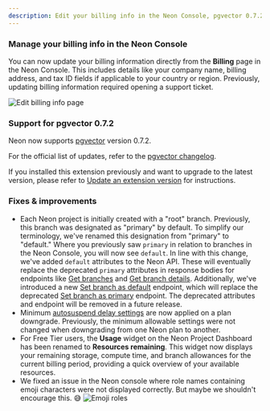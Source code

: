 ```yaml
---
description: Edit your billing info in the Neon Console, pgvector 0.7.2, and more
---
```


### Manage your billing info in the Neon Console

You can now update your billing information directly from the **Billing** page in the Neon Console. This includes details like your company name, billing address, and tax ID fields if applicable to your country or region. Previously, updating billing information required opening a support ticket.

![Edit billing info page](/docs/relnotes/edit_billing_info.png)

### Support for pgvector 0.7.2

Neon now supports [pgvector](/docs/extensions/pgvector) version 0.7.2.

For the official list of updates, refer to the [pgvector changelog](https://github.com/pgvector/pgvector/blob/master/CHANGELOG.md).

If you installed this extension previously and want to upgrade to the latest version, please refer to [Update an extension version](/docs/extensions/pg-extensions#update-an-extension-version) for instructions.

### Fixes & improvements

- Each Neon project is initially created with a "root" branch. Previously, this branch was designated as "primary" by default. To simplify our terminology, we've renamed this designation from "primary" to "default." Where you previously saw `primary` in relation to branches in the Neon Console, you will now see `default`. In line with this change, we've added `default` attributes to the Neon API. These will eventually replace the deprecated `primary` attributes in response bodies for endpoints like [Get branches](https://api-docs.neon.tech/reference/listprojectbranchendpoints) and [Get branch details](https://api-docs.neon.tech/reference/getprojectbranch). Additionally, we've introduced a new [Set branch as default](https://api-docs.neon.tech/reference/setdefaultprojectbranch) endpoint, which will replace the deprecated [Set branch as primary](https://api-docs.neon.tech/reference/setprimaryprojectbranch) endpoint. The deprecated attributes and endpoint will be removed in a future release. 
- Minimum [autosuspend delay settings](/docs/guides/auto-suspend-guide#autosuspend-limits) are now applied on a plan downgrade. Previously, the minimum allowable settings were not changed when downgrading from one Neon plan to another.
- For Free Tier users, the **Usage** widget on the Neon Project Dashboard has been renamed to **Resources remaining**. This widget now displays your remaining storage, compute time, and branch allowances for the current billing period, providing a quick overview of your available resources.
- We fixed an issue in the Neon console where role names containing emoji characters were not displayed correctly. But maybe we shouldn't encourage this. 😅
    ![Emoji roles](/docs/relnotes/emojii_roles.png)
